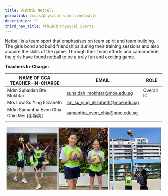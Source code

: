 ```yaml
---
title: 英式女篮 Netball
permalink: /ccas/physical-sports/netball/
description: ""
third_nav_title: 体能运动 Physical Sports
---
```

Netball is a team sport that emphasises on team spirit and team building. The girls bond and build friendships during their training sessions and also acquire the skills of the game. Through their team efforts and camaraderie, the girls have found netball to be a truly fun and exciting game.

**Teachers In-Charge:**

| NAME OF CCA<br>TEACHER-IN-CHARGE | EMAIL | ROLE |
|---|---|---|
| Mdm Suhaidah Bte Mokhtar | suhaidah_mokhtar@moe.edu.sg | Overall IC |
| Mrs Low Su Ying Elizabeth | lim_su_ying_elizabeth@moe.edu.sg |   |
| Mdm Samantha Evon Chia Chin Mei [谢静美] | samantha_evon_chia@moe.edu.sg |   |
| | | |

![](/images/CCAs_netball_2021.jpg)